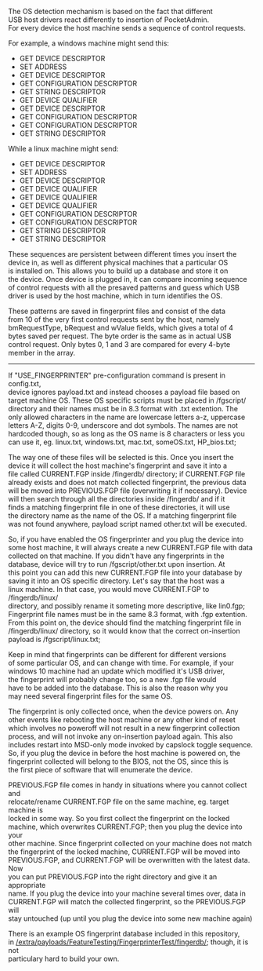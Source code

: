 The OS detection mechanism is based on the fact that different  
USB host drivers react differently to insertion of PocketAdmin.  
For every device the host machine sends a sequence of control requests.  
  
For example, a windows machine might send this:  
* GET DEVICE DESCRIPTOR  
* SET ADDRESS  
* GET DEVICE DESCRIPTOR  
* GET CONFIGURATION DESCRIPTOR  
* GET STRING DESCRIPTOR  
* GET DEVICE QUALIFIER  
* GET DEVICE DESCRIPTOR  
* GET CONFIGURATION DESCRIPTOR  
* GET CONFIGURATION DESCRIPTOR  
* GET STRING DESCRIPTOR  
  
While a linux machine might send:  
* GET DEVICE DESCRIPTOR  
* SET ADDRESS  
* GET DEVICE DESCRIPTOR  
* GET DEVICE QUALIFIER  
* GET DEVICE QUALIFIER  
* GET DEVICE QUALIFIER  
* GET CONFIGURATION DESCRIPTOR  
* GET CONFIGURATION DESCRIPTOR  
* GET STRING DESCRIPTOR  
* GET STRING DESCRIPTOR  
  
These sequences are persistent between different times you insert the  
device in, as well as different physical machines that a particular OS  
is installed on. This allows you to build up a database and store it on  
the device. Once device is plugged in, it can compare incoming sequence  
of control requests with all the presaved patterns and guess which USB  
driver is used by the host machine, which in turn identifies the OS.  
  
These patterns are saved in fingerprint files and consist of the data  
from 10 of the very first control requests sent by the host, namely  
bmRequestType, bRequest and wValue fields, which gives a total of 4  
bytes saved per request. The byte order is the same as in actual USB  
control request. Only bytes 0, 1 and 3 are compared for every 4-byte  
member in the array.  
  
---
  
If "USE_FINGERPRINTER" pre-configuration command is present in config.txt,  
device ignores payload.txt and instead chooses a payload file based on  
target machine OS. These OS specific scripts must be placed in /fgscript/  
directory and their names must be in 8.3 format with .txt extention. The  
only allowed characters in the name are lowercase letters a-z, uppercase  
letters A-Z, digits 0-9, underscore and dot symbols. The names are not  
hardcoded though, so as long as the OS name is 8 characters or less you  
can use it, eg. linux.txt, windows.txt, mac.txt, someOS.txt, HP_bios.txt;  
  
The way one of these files will be selected is this. Once you insert the  
device it will collect the host machine's fingerprint and save it into a  
file called CURRENT.FGP inside /fingerdb/ directory; if CURRENT.FGP file  
already exists and does not match collected fingerprint, the previous data  
will be moved into PREVIOUS.FGP file (overwriting it if necessary). Device  
will then search through all the directories inside /fingerdb/ and if it  
finds a matching fingerprint file in one of these directories, it will use  
the directory name as the name of the OS. If a matching fingerprint file  
was not found anywhere, payload script named other.txt will be executed.  
  
So, if you have enabled the OS fingerprinter and you plug the device into  
some host machine, it will always create a new CURRENT.FGP file with data  
collected on that machine. If you didn't have any fingerprints in the  
database, device will try to run /fgscript/other.txt upon insertion. At  
this point you can add this new CURRENT.FGP file into your database by  
saving it into an OS specific directory. Let's say that the host was a  
linux machine. In that case, you would move CURRENT.FGP to /fingerdb/linux/  
directory, and possibly rename it someting more descriptive, like lin0.fgp;  
Fingerprint file names must be in the same 8.3 format, with .fgp extention.  
From this point on, the device should find the matching fingerprint file in  
/fingerdb/linux/ directory, so it would know that the correct on-insertion  
payload is /fgscript/linux.txt;  
  
Keep in mind that fingerprints can be different for different versions  
of some particular OS, and can change with time. For example, if your  
windows 10 machine had an update which modified it's USB driver,  
the fingerprint will probably change too, so a new .fgp file would  
have to be added into the database. This is also the reason why you  
may need several fingerprint files for the same OS.  
  
The fingerprint is only collected once, when the device powers on. Any  
other events like rebooting the host machine or any other kind of reset  
which involves no poweroff will not result in a new fingerprint collection  
process, and will not invoke any on-insertion payload again. This also  
includes restart into MSD-only mode invoked by capslock toggle sequence.  
So, if you plug the device in before the host machine is powered on, the  
fingerprint collected will belong to the BIOS, not the OS, since this is  
the first piece of software that will enumerate the device.  
  
PREVIOUS.FGP file comes in handy in situations where you cannot collect and  
relocate/rename CURRENT.FGP file on the same machine, eg. target machine is  
locked in some way. So you first collect the fingerprint on the locked  
machine, which overwrites CURRENT.FGP; then you plug the device into your  
other machine. Since fingerprint collected on your machine does not match  
the fingerprint of the locked machine, CURRENT.FGP will be moved into  
PREVIOUS.FGP, and CURRENT.FGP will be overwritten with the latest data. Now  
you can put PREVIOUS.FGP into the right directory and give it an appropriate  
name. If you plug the device into your machine several times over, data in  
CURRENT.FGP will match the collected fingerprint, so the PREVIOUS.FGP will  
stay untouched (up until you plug the device into some new machine again)  
  
There is an example OS fingerprint database included in this repository,  
in [/extra/payloads/FeatureTesting/FingerprinterTest/fingerdb/](https://github.com/krakrukra/PocketAdmin/tree/master/extra/payloads/FeatureTesting/FingerprinterTest/fingerdb); though, it is not  
particulary hard to build your own.  
  
